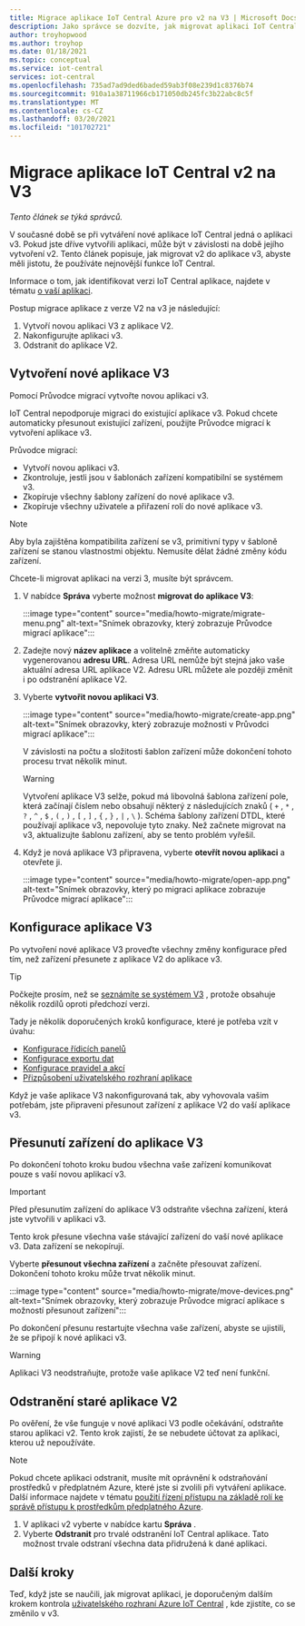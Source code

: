 ```yaml
---
title: Migrace aplikace IoT Central Azure pro v2 na V3 | Microsoft Docs
description: Jako správce se dozvíte, jak migrovat aplikaci IoT Central Azure Azure do verze v3.
author: troyhopwood
ms.author: troyhop
ms.date: 01/18/2021
ms.topic: conceptual
ms.service: iot-central
services: iot-central
ms.openlocfilehash: 735ad7ad9ded6baded59ab3f08e239d1c8376b74
ms.sourcegitcommit: 910a1a38711966cb171050db245fc3b22abc8c5f
ms.translationtype: MT
ms.contentlocale: cs-CZ
ms.lasthandoff: 03/20/2021
ms.locfileid: "101702721"
---
```

# <a name="migrate-your-v2-iot-central-application-to-v3"></a>Migrace aplikace IoT Central v2 na V3

*Tento článek se týká správců.*

V současné době se při vytváření nové aplikace IoT Central jedná o aplikaci v3. Pokud jste dříve vytvořili aplikaci, může být v závislosti na době jejího vytvoření v2. Tento článek popisuje, jak migrovat v2 do aplikace v3, abyste měli jistotu, že používáte nejnovější funkce IoT Central.

Informace o tom, jak identifikovat verzi IoT Central aplikace, najdete v tématu [o vaší aplikaci](howto-get-app-info.md).

Postup migrace aplikace z verze V2 na v3 je následující:

1. Vytvoří novou aplikaci V3 z aplikace V2.
1. Nakonfigurujte aplikaci v3.
1. Odstranit do aplikace V2.

## <a name="create-a-new-v3-application"></a>Vytvoření nové aplikace V3

Pomocí Průvodce migrací vytvořte novou aplikaci v3.

IoT Central nepodporuje migraci do existující aplikace v3. Pokud chcete automaticky přesunout existující zařízení, použijte Průvodce migrací k vytvoření aplikace v3.

Průvodce migrací:

- Vytvoří novou aplikaci v3.
- Zkontroluje, jestli jsou v šablonách zařízení kompatibilní se systémem v3.
- Zkopíruje všechny šablony zařízení do nové aplikace v3.
- Zkopíruje všechny uživatele a přiřazení rolí do nové aplikace v3.

> [!NOTE]
> Aby byla zajištěna kompatibilita zařízení se v3, primitivní typy v šabloně zařízení se stanou vlastnostmi objektu. Nemusíte dělat žádné změny kódu zařízení.

Chcete-li migrovat aplikaci na verzi 3, musíte být správcem.

1. V nabídce **Správa** vyberte možnost **migrovat do aplikace V3**:

    :::image type="content" source="media/howto-migrate/migrate-menu.png" alt-text="Snímek obrazovky, který zobrazuje Průvodce migrací aplikace":::

1. Zadejte nový **název aplikace** a volitelně změňte automaticky vygenerovanou  **adresu URL**. Adresa URL nemůže být stejná jako vaše aktuální adresa URL aplikace V2. Adresu URL můžete ale později změnit i po odstranění aplikace V2.

1. Vyberte **vytvořit novou aplikaci V3**.

    :::image type="content" source="media/howto-migrate/create-app.png" alt-text="Snímek obrazovky, který zobrazuje možnosti v Průvodci migrací aplikace":::

    V závislosti na počtu a složitosti šablon zařízení může dokončení tohoto procesu trvat několik minut.

    > [!Warning]
    > Vytvoření aplikace V3 selže, pokud má libovolná šablona zařízení pole, která začínají číslem nebo obsahují některý z následujících znaků ( `+` , `*` , `?` , `^` , `$` , `(` , `)` , `[` , `]` , `{` , `}` , `|` , `\` ). Schéma šablony zařízení DTDL, které používají aplikace v3, nepovoluje tyto znaky. Než začnete migrovat na v3, aktualizujte šablonu zařízení, aby se tento problém vyřešil.

1. Když je nová aplikace V3 připravena, vyberte **otevřít novou aplikaci** a otevřete ji.

    :::image type="content" source="media/howto-migrate/open-app.png" alt-text="Snímek obrazovky, který po migraci aplikace zobrazuje Průvodce migrací aplikace":::

## <a name="configure-the-v3-application"></a>Konfigurace aplikace V3

Po vytvoření nové aplikace V3 proveďte všechny změny konfigurace před tím, než zařízení přesunete z aplikace V2 do aplikace v3.

> [!TIP]
> Počkejte prosím, než se [seznámíte se systémem V3](overview-iot-central-tour.md#navigate-your-application) , protože obsahuje několik rozdílů oproti předchozí verzi.

Tady je několik doporučených kroků konfigurace, které je potřeba vzít v úvahu:

- [Konfigurace řídicích panelů](howto-add-tiles-to-your-dashboard.md)
- [Konfigurace exportu dat](howto-export-data.md)
- [Konfigurace pravidel a akcí](quick-configure-rules.md)
- [Přizpůsobení uživatelského rozhraní aplikace](howto-customize-ui.md)

Když je vaše aplikace V3 nakonfigurovaná tak, aby vyhovovala vašim potřebám, jste připraveni přesunout zařízení z aplikace V2 do vaší aplikace v3.

## <a name="move-your-devices-to-the-v3-application"></a>Přesunutí zařízení do aplikace V3

Po dokončení tohoto kroku budou všechna vaše zařízení komunikovat pouze s vaší novou aplikací v3.

> [!IMPORTANT]
> Před přesunutím zařízení do aplikace V3 odstraňte všechna zařízení, která jste vytvořili v aplikaci v3.

Tento krok přesune všechna vaše stávající zařízení do vaší nové aplikace v3. Data zařízení se nekopírují.

Vyberte **přesunout všechna zařízení** a začněte přesouvat zařízení. Dokončení tohoto kroku může trvat několik minut.

:::image type="content" source="media/howto-migrate/move-devices.png" alt-text="Snímek obrazovky, který zobrazuje Průvodce migrací aplikace s možností přesunout zařízení":::

Po dokončení přesunu restartujte všechna vaše zařízení, abyste se ujistili, že se připojí k nové aplikaci v3.

> [!WARNING]
> Aplikaci V3 neodstraňujte, protože vaše aplikace V2 teď není funkční.

## <a name="delete-your-old-v2-application"></a>Odstranění staré aplikace V2

Po ověření, že vše funguje v nové aplikaci V3 podle očekávání, odstraňte starou aplikaci v2. Tento krok zajistí, že se nebudete účtovat za aplikaci, kterou už nepoužíváte.

> [!Note]
> Pokud chcete aplikaci odstranit, musíte mít oprávnění k odstraňování prostředků v předplatném Azure, které jste si zvolili při vytváření aplikace. Další informace najdete v tématu [použití řízení přístupu na základě rolí ke správě přístupu k prostředkům předplatného Azure](../../role-based-access-control/role-assignments-portal.md).

1. V aplikaci v2 vyberte v nabídce kartu **Správa** .
2. Vyberte **Odstranit** pro trvalé odstranění IoT Central aplikace. Tato možnost trvale odstraní všechna data přidružená k dané aplikaci.

## <a name="next-steps"></a>Další kroky

Teď, když jste se naučili, jak migrovat aplikaci, je doporučeným dalším krokem kontrola [uživatelského rozhraní Azure IoT Central](overview-iot-central-tour.md) , kde zjistíte, co se změnilo v v3.